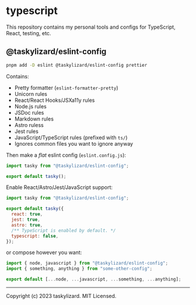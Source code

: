# typescript

This repository contains my personal tools and configs for TypeScript, React, testing, etc.

## @taskylizard/eslint-config

```sh
pnpm add -D eslint @taskylizard/eslint-config prettier
```

Contains:

- Pretty formatter (`eslint-formatter-pretty`)
- Unicorn rules
- React/React Hooks/JSXa11y rules
- Node.js rules
- JSDoc rules
- Markdown rules
- Astro ruless
- Jest rules
- JavaScript/TypeScript rules (prefixed with `ts/`)
- Ignores common files you want to ignore anyway

Then make a _flat_ eslint config (`eslint.config.js`):

```js
import tasky from "@taskylizard/eslint-config";

export default tasky();
```

Enable React/Astro/Jest/JavaScript support:

```js
import tasky from "@taskylizard/eslint-config";

export default tasky({
  react: true,
  jest: true,
  astro: true,
  /** TypeScript is enabled by default. */
  typescript: false,
});
```

or compose however you want:

```js
import { node, javascript } from "@taskylizard/eslint-config";
import { something, anything } from "some-other-config";

export default [...node, ...javascript, ...something, ...anything];
```

---

Copyright (c) 2023 taskylizard. MIT Licensed.
